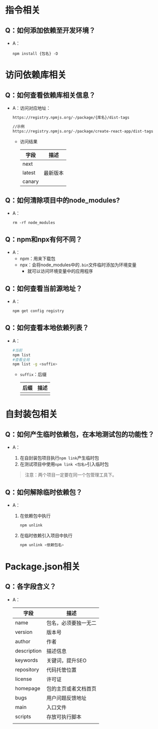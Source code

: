 # 指令相关

## Q：如何添加依赖至开发环境？

* A：

  ````shell
  npm install {包名} -D
  ````

# 访问依赖库相关

## Q：如何查看依赖库相关信息？

* A：访问对应地址：

  ````bash
  https://registry.npmjs.org/-/package/{库名}/dist-tags
  
  //示例
  https://registry.npmjs.org/-/package/create-react-app/dist-tags
  ````

  * 访问结果

    | 字段   | 描述     |
    | ------ | -------- |
    | next   |          |
    | latest | 最新版本 |
    | canary |          |

## Q：如何清除项目中的node_modules?

* A：

  ````shell
  rm -rf node_modules
  ````

## Q：npm和npx有何不同？

* A：
  * npm：用来下载包
  * npx：会将node_modules中的`.bin`文件临时添加为环境变量
    * 就可以访问环境变量中的应用程序

## Q：如何查看当前源地址？

* A：

  ````bash
  npm get config registry
  ````


## Q：如何查看本地依赖列表？

* A：

  ````bash
  #当前
  npm list
  #查看全局
  npm list -g <suffix>
  ````

  * `suffix`：后缀
  
    | 后缀 | 描述 |
    | ---- | ---- |
    |      |      |
  
    

# 自封装包相关

## Q：如何产生临时依赖包，在本地测试包的功能性？

* A：

  1. 在自封装包项目执行`npm link`产生临时包
  2. 在测试项目中使用`npm link <包名>`引入临时包

  > 注意：两个项目一定要在同一个包管理工具下。

## Q：如何解除临时依赖包？

* A：

  1. 在依赖包中执行

     ````bash
     npm unlink
     ````

  2. 在临时依赖引入项目中执行

     ````bash
     npm unlink <依赖包名>
     ````


# Package.json相关

## Q：各字段含义？

* A：

  | 字段        | 描述                 |
  | ----------- | -------------------- |
  | name        | 包名，必须要独一无二 |
  | version     | 版本号               |
  | author      | 作者                 |
  | description | 描述信息             |
  | keywords    | 关键词，提升SEO      |
  | repository  | 代码托管位置         |
  | license     | 许可证               |
  | homepage    | 包的主页或者文档首页 |
  | bugs        | 用户问题反馈地址     |
  | main        | 入口文件             |
  | scripts     | 存放可执行脚本       |
  |             |                      |

  
